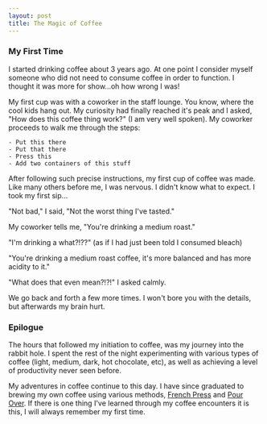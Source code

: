 ```yaml
---
layout: post
title: The Magic of Coffee
---
```


### My First Time

I started drinking coffee about 3 years ago. At one point I consider myself someone who did not need to consume coffee in order to function. I thought it was more for show...oh how wrong I was!

My first cup was with a coworker in the staff lounge. You know, where the cool kids hang out. My curiosity had finally reached it's peak and I asked, "How does this coffee thing work?" (I am very well spoken). My coworker proceeds to walk me through the steps:

    - Put this there
    - Put that there
    - Press this
    - Add two containers of this stuff

After following such precise instructions, my first cup of coffee was made. Like many others before me, I was nervous. I didn't know what to expect. I took my first sip... 

"Not bad," I said, "Not the worst thing I've tasted." 

My coworker tells me, "You're drinking a medium roast." 

"I'm drinking a what?!??" (as if I had just been told I consumed bleach)

"You're drinking a medium roast coffee, it's more balanced and has more acidity to it." 

"What does that even mean?!?!" I asked calmly.

We go back and forth a few more times. I won't bore you with the details, but afterwards my brain hurt.

### Epilogue

The hours that followed my initiation to coffee, was my journey into the rabbit hole. I spent the rest of the night experimenting with various types of coffee (light, medium, dark, hot chocolate, etc), as well as achieving a level of productivity never seen before.

My adventures in coffee continue to this day. I have since graduated to brewing my own coffee using various methods, [French Press](http://www.thekitchn.com/how-to-make-perfectly-robust-french-press-coffee-cooking-lessons-from-the-kitchn-113601) and [Pour Over](https://bluebottlecoffee.com/preparation-guides/pour-over). If there is one thing I've learned through my coffee encounters it is this, I will always remember my first time.
